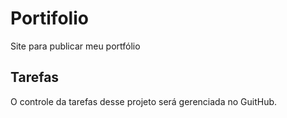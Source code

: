 # Portifolio
Site para publicar meu portfólio

## Tarefas
O controle da tarefas desse projeto será gerenciada no GuitHub.

